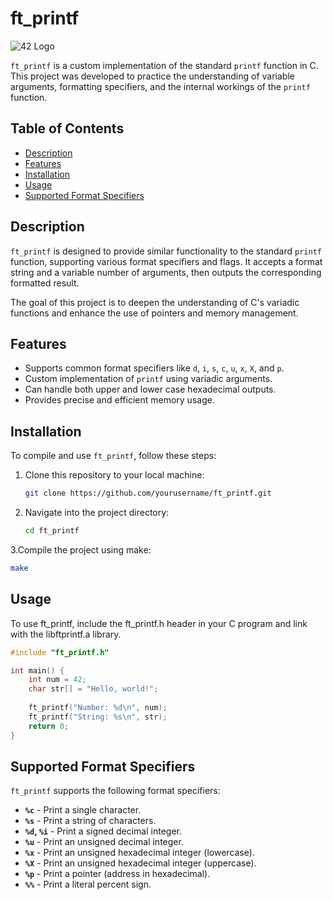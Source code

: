 # ft_printf

![42 Logo](https://encrypted-tbn0.gstatic.com/images?q=tbn:ANd9GcTXfAZMOWHDQ3DKE63A9jWhIqQaKcKqUIXvzg&s)

`ft_printf` is a custom implementation of the standard `printf` function in C. This project was developed to practice the understanding of variable arguments, formatting specifiers, and the internal workings of the `printf` function.

## Table of Contents

- [Description](#description)
- [Features](#features)
- [Installation](#installation)
- [Usage](#usage)
- [Supported Format Specifiers](#supported-format-specifiers)

## Description

`ft_printf` is designed to provide similar functionality to the standard `printf` function, supporting various format specifiers and flags. It accepts a format string and a variable number of arguments, then outputs the corresponding formatted result.

The goal of this project is to deepen the understanding of C's variadic functions and enhance the use of pointers and memory management.

## Features

- Supports common format specifiers like `d`, `i`, `s`, `c`, `u`, `x`, `X`, and `p`.
- Custom implementation of `printf` using variadic arguments.
- Can handle both upper and lower case hexadecimal outputs.
- Provides precise and efficient memory usage.

## Installation

To compile and use `ft_printf`, follow these steps:

1. Clone this repository to your local machine:

   ```bash
   git clone https://github.com/yourusername/ft_printf.git
   ```
2. Navigate into the project directory:
   ```bash
   cd ft_printf
   ```
3.Compile the project using make:
  ```bash
  make
  ```
## Usage

To use ft_printf, include the ft_printf.h header in your C program and link with the libftprintf.a library.
```c
#include "ft_printf.h"

int main() {
    int num = 42;
    char str[] = "Hello, world!";
    
    ft_printf("Number: %d\n", num);
    ft_printf("String: %s\n", str);
    return 0;
}
```

## Supported Format Specifiers

`ft_printf` supports the following format specifiers:

- **`%c`** - Print a single character.
- **`%s`** - Print a string of characters.
- **`%d`, `%i`** - Print a signed decimal integer.
- **`%u`** - Print an unsigned decimal integer.
- **`%x`** - Print an unsigned hexadecimal integer (lowercase).
- **`%X`** - Print an unsigned hexadecimal integer (uppercase).
- **`%p`** - Print a pointer (address in hexadecimal).
- **`%%`** - Print a literal percent sign.

